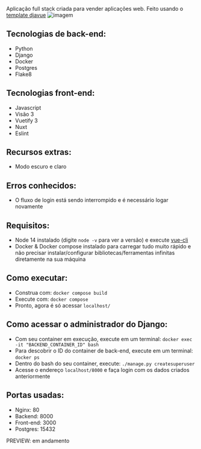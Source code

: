 Aplicação full stack criada para vender aplicações web. Feito usando o [template djavue](https://github.com/huogerac/djavue)
![imagem](https://user-images.githubusercontent.com/103211332/218487829-ffd39aed-4152-42f6-8543-68046177a560.png)

 
## Tecnologias de back-end:
 - Python
 - Django
 - Docker
 - Postgres
 - Flake8
 
## Tecnologias front-end:
 - Javascript
 - Visão 3
 - Vuetify 3
 - Nuxt
 - Eslint
 
## Recursos extras:
 - Modo escuro e claro
 
## Erros conhecidos:
 - O fluxo de login está sendo interrompido e é necessário logar novamente
 
## Requisitos:
- Node 14 instalado (digite `node -v` para ver a versão) e execute [vue-cli](https://cli.vuejs.org/)
- Docker & Docker compose instalado para carregar tudo muito rápido e não precisar instalar/configurar bibliotecas/ferramentas infinitas diretamente na sua máquina
 
## Como executar:
 - Construa com: ```docker compose build```
 - Execute com: ```docker compose```
 - Pronto, agora é só acessar ```localhost/```
  
## Como acessar o administrador do Django:
 - Com seu container em execução, execute em um terminal: ```docker exec -it "BACKEND_CONTAINER_ID" bash```
 - Para descobrir o ID do container de back-end, execute em um terminal: ```docker ps```
 - Dentro do bash do seu container, execute: ```./manage.py createsuperuser```
 - Acesse o endereço ```localhost/8000``` e faça login com os dados criados anteriormente
  
 ## Portas usadas:
 - Nginx: 80
 - Backend: 8000
 - Front-end: 3000
 - Postgres: 15432
 
 PREVIEW: em andamento